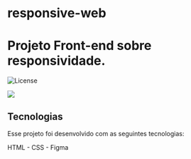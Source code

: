 # responsive-web<h1 aling="center"> Projeto Front-end sobre responsividade.</h1>

<p aling="center">
<img alt="License" src="https://img.shields.io/static/v1?label=license&message=MIT&color=49AA26&labelColor=000000">
</p>

<div>
<img src="https://i.imgur.com/9t391ez.png">
<div/>

## Tecnologias 

Esse projeto foi desenvolvido com as seguintes tecnologias:

HTML - CSS - Figma
